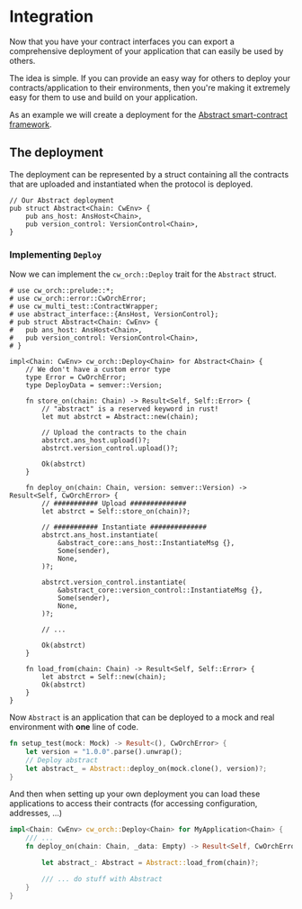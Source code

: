 # Integration

Now that you have your contract interfaces you can export a comprehensive deployment of your application that can easily be used by others.  

The idea is simple. If you can provide an easy way for others to deploy your contracts/application to their environments, then you're making it extremely easy for them to use and build on your application.  

As an example we will create a deployment for the [Abstract smart-contract framework](https://abstract.money/).

## The deployment

The deployment can be represented by a struct containing all the contracts that are uploaded and instantiated when the protocol is deployed.

```rust,ignore
// Our Abstract deployment
pub struct Abstract<Chain: CwEnv> {
    pub ans_host: AnsHost<Chain>,
    pub version_control: VersionControl<Chain>,
}
```

### Implementing `Deploy`

Now we can implement the `cw_orch::Deploy` trait for the `Abstract` struct.

```rust,ignore
# use cw_orch::prelude::*;
# use cw_orch::error::CwOrchError;
# use cw_multi_test::ContractWrapper;
# use abstract_interface::{AnsHost, VersionControl};
# pub struct Abstract<Chain: CwEnv> {
#   pub ans_host: AnsHost<Chain>,
#   pub version_control: VersionControl<Chain>,
# }

impl<Chain: CwEnv> cw_orch::Deploy<Chain> for Abstract<Chain> {
    // We don't have a custom error type
    type Error = CwOrchError;
    type DeployData = semver::Version;

    fn store_on(chain: Chain) -> Result<Self, Self::Error> {
        // "abstract" is a reserved keyword in rust!
        let mut abstrct = Abstract::new(chain);

        // Upload the contracts to the chain
        abstrct.ans_host.upload()?;
        abstrct.version_control.upload()?;

        Ok(abstrct)
    }

    fn deploy_on(chain: Chain, version: semver::Version) -> Result<Self, CwOrchError> {        
        // ########### Upload ##############
        let abstrct = Self::store_on(chain)?;

        // ########### Instantiate ##############
        abstrct.ans_host.instantiate(
            &abstract_core::ans_host::InstantiateMsg {},
            Some(sender),
            None,
        )?;

        abstrct.version_control.instantiate(
            &abstract_core::version_control::InstantiateMsg {},
            Some(sender),
            None,
        )?;

        // ... 

        Ok(abstrct)
    }

    fn load_from(chain: Chain) -> Result<Self, Self::Error> {
        let abstrct = Self::new(chain);
        Ok(abstrct)
    }
}
```

Now `Abstract` is an application that can be deployed to a mock and real environment with **one** line of code.

```rust
fn setup_test(mock: Mock) -> Result<(), CwOrchError> {
    let version = "1.0.0".parse().unwrap();
    // Deploy abstract
    let abstract_ = Abstract::deploy_on(mock.clone(), version)?;
}
```

And then when setting up your own deployment you can load these applications to access their contracts (for accessing configuration, addresses, ...)

```rust
impl<Chain: CwEnv> cw_orch::Deploy<Chain> for MyApplication<Chain> {
    /// ...
    fn deploy_on(chain: Chain, _data: Empty) -> Result<Self, CwOrchError> {

        let abstract_: Abstract = Abstract::load_from(chain)?;

        /// ... do stuff with Abstract
    }
}
```
